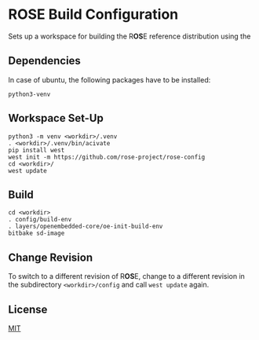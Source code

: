 # R**OS**E Build Configuration

Sets up a workspace for building the R**OS**E reference distribution using the 

## Dependencies

In case of ubuntu, the following packages have to be installed:

```
python3-venv
```

## Workspace Set-Up

```
python3 -m venv <workdir>/.venv
. <workdir>/.venv/bin/acivate
pip install west
west init -m https://github.com/rose-project/rose-config
cd <workdir>/
west update
```

## Build

```
cd <workdir>
. config/build-env
. layers/openembedded-core/oe-init-build-env
bitbake sd-image
```

## Change Revision

To switch to a different revision of R**OS**E, change to a different revision in the subdirectory `<workdir>/config` and call `west update` again.

## License

[MIT](license)


